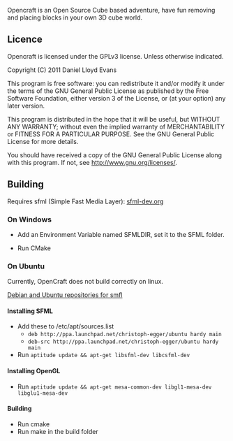 Opencraft is an Open Source Cube based adventure, have fun removing and placing blocks in your own 3D cube world.

Licence
-------

Opencraft is licensed under the GPLv3 license. Unless otherwise indicated.
 
Copyright (C) 2011  Daniel Lloyd Evans

This program is free software: you can redistribute it and/or modify
it under the terms of the GNU General Public License as published by
the Free Software Foundation, either version 3 of the License, or
(at your option) any later version.

This program is distributed in the hope that it will be useful,
but WITHOUT ANY WARRANTY; without even the implied warranty of
MERCHANTABILITY or FITNESS FOR A PARTICULAR PURPOSE.  See the
GNU General Public License for more details.

You should have received a copy of the GNU General Public License
along with this program.  If not, see <http://www.gnu.org/licenses/>.

Building
--------

Requires sfml (Simple Fast Media Layer): [sfml-dev.org](http://www.sfml-dev.org/)

### On Windows

+ Add an Environment Variable named SFMLDIR, set it to the SFML folder.

+ Run CMake

### On Ubuntu

Currently, OpenCraft does not build correctly on linux.

[Debian and Ubuntu repositories for smfl](http://www.sfml-dev.org/wiki/en/tutorials/getdebpackage)

#### Installing SFML

+ Add these to /etc/apt/sources.list
  - `deb http://ppa.launchpad.net/christoph-egger/ubuntu hardy main`
  - `deb-src http://ppa.launchpad.net/christoph-egger/ubuntu hardy main`
+ Run `aptitude update && apt-get libsfml-dev libcsfml-dev`

#### Installing OpenGL

+ Run `aptitude update && apt-get mesa-common-dev libgl1-mesa-dev libglu1-mesa-dev`

#### Building

+ Run cmake
+ Run make in the build folder
